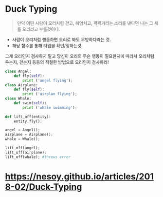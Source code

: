 # Duck Typing

> 만약 어떤 사람이 오리처럼 걷고, 헤엄치고, 꽥꽥거리는 소리를 낸다면 나는 그 새를 오리라고 부를것이다.

- 사람이 오리처럼 행동하면 오리로 봐도 무방하다라는 것.
- 해당 함수를 통해 타입을 확인/정하는것.

그게 오리인지 검사하지 말고 당신이 오리의 무슨 행동이 필요한지에 따라서 오리처럼 우는지, 걷는지 등등의 적절한 방법으로 오리인지 검사하라!



```python
class Angel:
    def fly(self):
        print ('angel flying');
class Airplane:
    def fly(self):
        print ('airplan flying');
class Whale:
    def swim(self):
        print ('whale swimming');
        
def lift_off(entity):
    entity.fly();

angel = Angel();
airplane = Airplane();
whale = Whale();

lift_off(angel);
lift_off(airplane);
lift_off(whale); #threws error
```





# https://nesoy.github.io/articles/2018-02/Duck-Typing